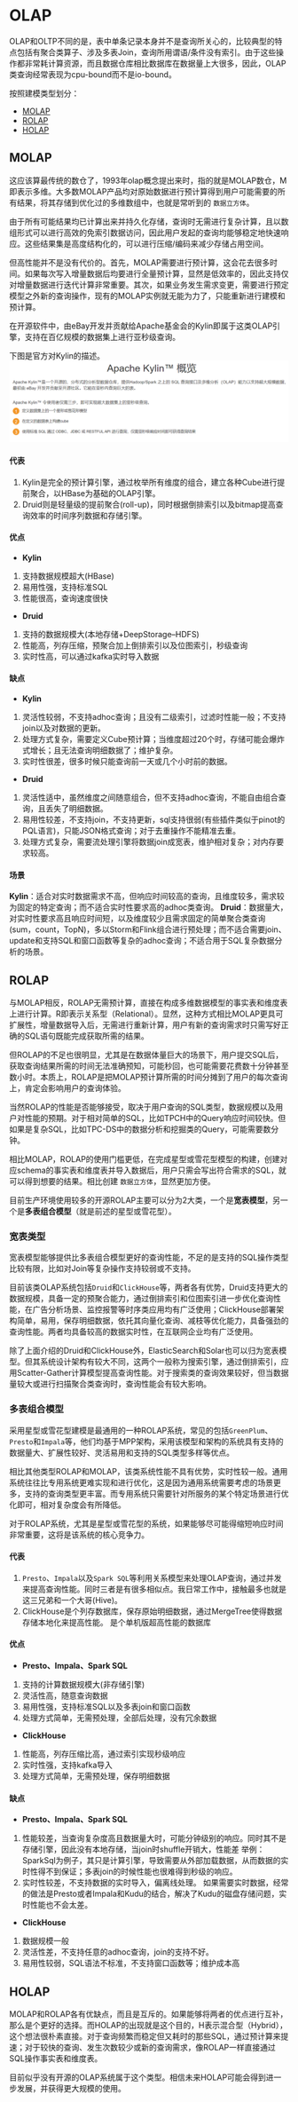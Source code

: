 # OLAP

OLAP和OLTP不同的是，表中单条记录本身并不是查询所关心的，比较典型的特点包括有聚合类算子、涉及多表Join，查询所用谓语/条件没有索引。由于这些操作都非常耗计算资源，而且数据仓库相比数据库在数据量上大很多，因此，OLAP类查询经常表现为cpu-bound而不是io-bound。

按照建模类型划分：
* [MOLAP](#MOLAP)
* [ROLAP](#ROLAP)
* [HOLAP](#HOLAP)

## MOLAP
这应该算最传统的数仓了，1993年olap概念提出来时，指的就是MOLAP数仓，M即表示多维。大多数MOLAP产品均对原始数据进行预计算得到用户可能需要的所有结果，将其存储到优化过的多维数组中，也就是常听到的 `数据立方体`。

由于所有可能结果均已计算出来并持久化存储，查询时无需进行复杂计算，且以数组形式可以进行高效的免索引数据访问，因此用户发起的查询均能够稳定地快速响应。这些结果集是高度结构化的，可以进行压缩/编码来减少存储占用空间。

但高性能并不是没有代价的。首先，MOLAP需要进行预计算，这会花去很多时间。如果每次写入增量数据后均要进行全量预计算，显然是低效率的，因此支持仅对增量数据进行迭代计算非常重要。其次，如果业务发生需求变更，需要进行预定模型之外新的查询操作，现有的MOLAP实例就无能为力了，只能重新进行建模和预计算。

在开源软件中，由eBay开发并贡献给Apache基金会的Kylin即属于这类OLAP引擎，支持在百亿规模的数据集上进行亚秒级查询。

下图是官方对Kylin的描述。
![kylin](/img/kylin.png)

#### 代表
1. Kylin是完全的预计算引擎，通过枚举所有维度的组合，建立各种Cube进行提前聚合，以HBase为基础的OLAP引擎。
2. Druid则是轻量级的提前聚合(roll-up)，同时根据倒排索引以及bitmap提高查询效率的时间序列数据和存储引擎。

#### 优点
- **Kylin**
1. 支持数据规模超大(HBase)
2. 易用性强，支持标准SQL
3. 性能很高，查询速度很快

- **Druid**
1. 支持的数据规模大(本地存储+DeepStorage–HDFS)
2. 性能高，列存压缩，预聚合加上倒排索引以及位图索引，秒级查询
3. 实时性高，可以通过kafka实时导入数据

#### 缺点
- **Kylin**
1. 灵活性较弱，不支持adhoc查询；且没有二级索引，过滤时性能一般；不支持join以及对数据的更新。
2. 处理方式复杂，需要定义Cube预计算；当维度超过20个时，存储可能会爆炸式增长；且无法查询明细数据了；维护复杂。
3. 实时性很差，很多时候只能查询前一天或几个小时前的数据。

- **Druid**
1. 灵活性适中，虽然维度之间随意组合，但不支持adhoc查询，不能自由组合查询，且丢失了明细数据。
2. 易用性较差，不支持join，不支持更新，sql支持很弱(有些插件类似于pinot的PQL语言)，只能JSON格式查询；对于去重操作不能精准去重。
3. 处理方式复杂，需要流处理引擎将数据join成宽表，维护相对复杂；对内存要求较高。

#### 场景
**Kylin**：适合对实时数据需求不高，但响应时间较高的查询，且维度较多，需求较为固定的特定查询；而不适合实时性要求高的adhoc类查询。
**Druid**：数据量大，对实时性要求高且响应时间短，以及维度较少且需求固定的简单聚合类查询(sum，count，TopN)，多以Storm和Flink组合进行预处理；而不适合需要join、update和支持SQL和窗口函数等复杂的adhoc查询；不适合用于SQL复杂数据分析的场景。

## ROLAP
与MOLAP相反，ROLAP无需预计算，直接在构成多维数据模型的事实表和维度表上进行计算。R即表示关系型（Relational）。显然，这种方式相比MOLAP更具可扩展性，增量数据导入后，无需进行重新计算，用户有新的查询需求时只需写好正确的SQL语句既能完成获取所需的结果。

但ROLAP的不足也很明显，尤其是在数据体量巨大的场景下，用户提交SQL后，获取查询结果所需的时间无法准确预知，可能秒回，也可能需要花费数十分钟甚至数小时。本质上，ROLAP是把MOLAP预计算所需的时间分摊到了用户的每次查询上，肯定会影响用户的查询体验。

当然ROLAP的性能是否能够接受，取决于用户查询的SQL类型，数据规模以及用户对性能的预期。对于相对简单的SQL，比如TPCH中的Query响应时间较快。但如果是复杂SQL，比如TPC-DS中的数据分析和挖掘类的Query，可能需要数分钟。

相比MOLAP，ROLAP的使用门槛更低，在完成星型或雪花型模型的构建，创建对应schema的事实表和维度表并导入数据后，用户只需会写出符合需求的SQL，就可以得到想要的结果。相比创建 `数据立方体`，显然更加方便。

目前生产环境使用较多的开源ROLAP主要可以分为2大类，一个是**宽表模型**，另一个是**多表组合模型**（就是前述的星型或雪花型）。

### 宽表类型
宽表模型能够提供比多表组合模型更好的查询性能，不足的是支持的SQL操作类型比较有限，比如对Join等复杂操作支持较弱或不支持。

目前该类OLAP系统包括`Druid`和`ClickHouse`等，两者各有优势，Druid支持更大的数据规模，具备一定的预聚合能力，通过倒排索引和位图索引进一步优化查询性能，在广告分析场景、监控报警等时序类应用均有广泛使用；ClickHouse部署架构简单，易用，保存明细数据，依托其向量化查询、减枝等优化能力，具备强劲的查询性能。两者均具备较高的数据实时性，在互联网企业均有广泛使用。

除了上面介绍的Druid和ClickHouse外，ElasticSearch和Solar也可以归为宽表模型。但其系统设计架构有较大不同，这两个一般称为搜索引擎，通过倒排索引，应用Scatter-Gather计算模型提高查询性能。对于搜索类的查询效果较好，但当数据量较大或进行扫描聚合类查询时，查询性能会有较大影响。

### 多表组合模型
采用星型或雪花型建模是最通用的一种ROLAP系统，常见的包括`GreenPlum`、`Presto`和`Impala`等，他们均基于MPP架构，采用该模型和架构的系统具有支持的数据量大、扩展性较好、灵活易用和支持的SQL类型多样等优点。

相比其他类型ROLAP和MOLAP，该类系统性能不具有优势，实时性较一般。通用系统往往比专用系统更难实现和进行优化，这是因为通用系统需要考虑的场景更多，支持的查询类型更丰富。而专用系统只需要针对所服务的某个特定场景进行优化即可，相对复杂度会有所降低。

对于ROLAP系统，尤其是星型或雪花型的系统，如果能够尽可能得缩短响应时间非常重要，这将是该系统的核心竞争力。

#### 代表
1. `Presto`、`Impala`以及`Spark SQL`等利用关系模型来处理OLAP查询，通过并发来提高查询性能。同时三者是有很多相似点。我日常工作中，接触最多也就是这三兄弟和一个大哥(Hive)。
2. ClickHouse是个列存数据库，保存原始明细数据，通过MergeTree使得数据存储本地化来提高性能。 是个单机版超高性能的数据库

#### 优点
- **Presto、Impala、Spark SQL**
1. 支持的计算数据规模大(非存储引擎)
2. 灵活性高，随意查询数据
3. 易用性强，支持标准SQL以及多表join和窗口函数
4. 处理方式简单，无需预处理，全部后处理，没有冗余数据

- **ClickHouse**
1. 性能高，列存压缩比高，通过索引实现秒级响应
2. 实时性强，支持kafka导入
3. 处理方式简单，无需预处理，保存明细数据

#### 缺点
- **Presto、Impala、Spark SQL**
1. 性能较差，当查询复杂度高且数据量大时，可能分钟级别的响应。同时其不是存储引擎，因此没有本地存储，当join时shuffle开销大，性能差
   举例：SparkSql为例子，其只是计算引擎，导致需要从外部加载数据，从而数据的实时性得不到保证；多表join的时候性能也很难得到秒级的响应。
2. 实时性较差，不支持数据的实时导入，偏离线处理。 如果需要实时数据，经常的做法是Presto或者Impala和Kudu的结合，解决了Kudu的磁盘存储问题，实时性能也不会太差。

- **ClickHouse**
1. 数据规模一般
2. 灵活性差，不支持任意的adhoc查询，join的支持不好。
3. 易用性较弱，SQL语法不标准，不支持窗口函数等；维护成本高

## HOLAP
MOLAP和ROLAP各有优缺点，而且是互斥的。如果能够将两者的优点进行互补，那么是个更好的选择。而HOLAP的出现就是这个目的，H表示混合型（Hybrid），这个想法很朴素直接。对于查询频繁而稳定但又耗时的那些SQL，通过预计算来提速；对于较快的查询、发生次数较少或新的查询需求，像ROLAP一样直接通过SQL操作事实表和维度表。

目前似乎没有开源的OLAP系统属于这个类型。相信未来HOLAP可能会得到进一步发展，并获得更大规模的使用。


